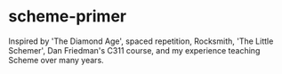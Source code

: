 # scheme-primer
Inspired by 'The Diamond Age', spaced repetition, Rocksmith, 'The Little Schemer', Dan Friedman's C311 course, and my experience teaching Scheme over many years.

